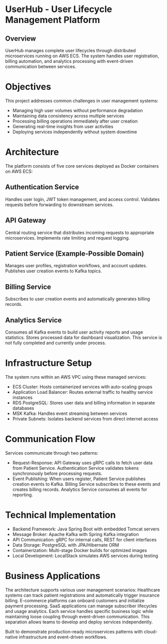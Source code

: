 # UserHub - User Lifecycle Management Platform
## Overview

UserHub manages complete user lifecycles through distributed microservices running on AWS ECS. The system handles user registration, billing automation, and analytics processing with event-driven communication between services.
# Objectives
This project addresses common challenges in user management systems:

- Managing high user volumes without performance degradation
- Maintaining data consistency across multiple services
- Processing billing operations immediately after user creation
- Generating real-time insights from user activities
- Deploying services independently without system downtime

# Architecture
The platform consists of five core services deployed as Docker containers on AWS ECS:

## Authentication Service
Handles user login, JWT token management, and access control. Validates requests before forwarding to downstream services.

## API Gateway
Central routing service that distributes incoming requests to appropriate microservices. Implements rate limiting and request logging.
## Patient Service (Example-Possible Domain)
Manages user profiles, registration workflows, and account updates. Publishes user creation events to Kafka topics.
## Billing Service
Subscribes to user creation events and automatically generates billing records. 
## Analytics Service
Consumes all Kafka events to build user activity reports and usage statistics. Stores processed data for dashboard visualization. This service is not fully completed and currently under process.
# Infrastructure Setup
The system runs within an AWS VPC using these managed services:

- ECS Cluster: Hosts containerized services with auto-scaling groups
- Application Load Balancer: Routes external traffic to healthy service instances
- RDS PostgreSQL: Stores user data and billing information in separate databases
- MSK Kafka: Handles event streaming between services
- Private Subnets: Isolates backend services from direct internet access

# Communication Flow
Services communicate through two patterns:
- Request-Response: API Gateway uses gRPC calls to fetch user data from Patient Service. Authentication Service validates tokens synchronously before processing requests.
- Event Publishing: When users register, Patient Service publishes creation events to Kafka. Billing Service subscribes to these events and creates billing records. Analytics Service consumes all events for reporting.
# Technical Implementation
- Backend Framework: Java Spring Boot with embedded Tomcat servers
- Message Broker: Apache Kafka with Spring Kafka integration
- API Communication: gRPC for internal calls, REST for client interfaces
- Data Storage: PostgreSQL with JPA/Hibernate ORM
- Containerization: Multi-stage Docker builds for optimized images
- Local Development: LocalStack simulates AWS services during testing
# Business Applications
The architecture supports various user management scenarios:
Healthcare systems can track patient registrations and automatically trigger insurance billing. E-commerce platforms can onboard customers and initialize payment processing. SaaS applications can manage subscriber lifecycles and usage analytics.
Each service handles specific business logic while maintaining loose coupling through event-driven communication. This separation allows teams to develop and deploy services independently.

Built to demonstrate production-ready microservices patterns with cloud-native infrastructure and event-driven workflows.